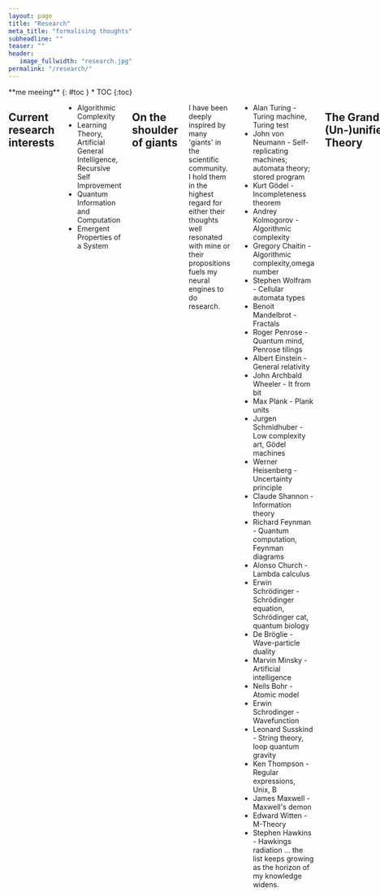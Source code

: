 ```yaml
---
layout: page
title: "Research"
meta_title: "formalising thoughts"
subheadline: ""
teaser: ""
header:
   image_fullwidth: "research.jpg"
permalink: "/research/"
---
```


<div class="row">
<div class="medium-8 medium-push-0 columns" markdown="1">
<div class="panel radius" markdown="1">
**me meeing**
{: #toc }
*  TOC
{:toc}
</div>
</div><!-- /.medium-4.columns -->



<div class="medium-12 medium-pull-0 columns" markdown="1">

## Current research interests

* Algorithmic Complexity
* Learning Theory, Artificial General Intelligence, Recursive Self Improvement
* Quantum Information and Computation
* Emergent Properties of a System

## On the shoulder of giants

I have been deeply inspired by many 'giants' in the scientific community. I hold them in the highest regard for either their thoughts well resonated with mine or their propositions fuels my neural engines to do research.
* Alan Turing - Turing machine, Turing test
* John von Neumann - Self-replicating machines; automata theory; stored program
* Kurt Gödel - Incompleteness theorem
* Andrey Kolmogorov - Algorithmic complexity
* Gregory Chaitin - Algorithmic complexity,omega number
* Stephen Wolfram - Cellular automata types
* Benoit Mandelbrot - Fractals
* Roger Penrose - Quantum mind, Penrose tilings
* Albert Einstein - General relativity
* John Archbald Wheeler - It from bit
* Max Plank - Plank units
* Jurgen Schmidhuber - Low complexity art, Gödel machines
* Werner Heisenberg - Uncertainty principle
* Claude Shannon - Information theory
* Richard Feynman - Quantum computation, Feynman diagrams
* Alonso Church - Lambda calculus
* Erwin Schrödinger - Schrödinger equation, Schrödinger cat, quantum biology
* De Bröglie - Wave-particle duality
* Marvin Minsky - Artificial intelligence
* Neils Bohr - Atomic model
* Erwin Schrodinger - Wavefunction
* Leonard Susskind - String theory, loop quantum gravity
* Ken Thompson - Regular expressions, Unix, B
* James Maxwell - Maxwell's demon
* Edward Witten - M-Theory
* Stephen Hawkins - Hawkings radiation
... the list keeps growing as the horizon of my knowledge widens.

## The Grand (Un-)unified Theory

While theoretical physicists are lamenting over the differences and compatibility of two of the most fundamental physical laws, a more birds eye view of the landscape of the universal design reveals some very important structures, that are so deeply embedded around us, we need to ask, why?
Here I ponder over some of those structures that I find particularly interesting.
* Godel's Incompleteness Theorems
* Kolmogorov Complexity
* Quines
* Fractals
* Chaos
* Shannon Entropy
* Holographic Universe
* Quantum Entanglement
* Golden Mean
* Neural Network
* DNA
* Thermodynamics
* Standard Model
* Brainwaves
* Plank Units
* Cellular Automata
* Church-Turing Thesis
